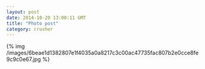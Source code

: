 ```yaml
---
layout: post
date: 2014-10-20 13:00:11 GMT
title: "Photo post"
category: crusher
---
```

{% img /images/6beae1d1382807e1f4035a0a8217c3c00ac47735fac807b2e0cce8fe9c9c0e67.jpg %}
